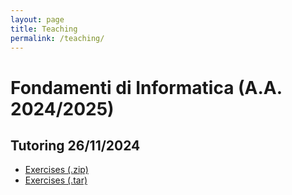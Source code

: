 ```yaml
---
layout: page
title: Teaching
permalink: /teaching/
---
```


<h1> Fondamenti di Informatica (A.A. 2024/2025)</h1>

<h2> Tutoring 26/11/2024 </h2>
<ul>
    <li> <a href="{{ site.baseurl }}/folders/exercises.zip">Exercises (.zip)</a></li>
    <li> <a href="{{ site.baseurl }}/folders/exercises.tar">Exercises (.tar)</a></li>
</ul>
